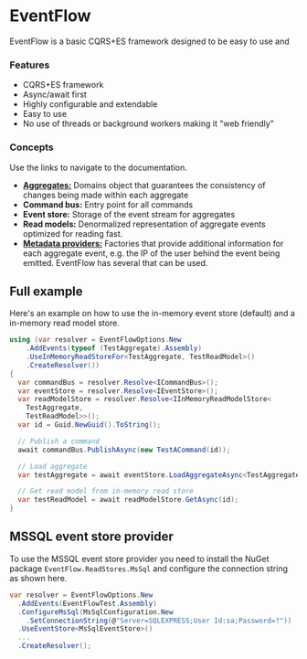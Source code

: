 # EventFlow
EventFlow is a basic CQRS+ES framework designed to be easy to use
and

### Features

* CQRS+ES framework
* Async/await first
* Highly configurable and extendable
* Easy to use
* No use of threads or background workers making it "web friendly"

### Concepts

Use the links to navigate to the documentation.

* [**Aggregates:**](./Documentation/Aggregates.md) Domains object
  that guarantees the consistency of changes being made within
  each aggregate
* **Command bus:** Entry point for all commands
* **Event store:** Storage of the event stream for aggregates
* **Read models:** Denormalized representation of aggregate events
  optimized for reading fast.
* [**Metadata providers:**](./Documentation/MetadataProviders.md)
  Factories that provide additional information for each aggregate
  event, e.g. the IP of the user behind the event being emitted.
  EventFlow has several that can be used.

## Full example
Here's an example on how to use the in-memory event store (default)
and a in-memory read model store.

```csharp
using (var resolver = EventFlowOptions.New
    .AddEvents(typeof (TestAggregate).Assembly)
    .UseInMemoryReadStoreFor<TestAggregate, TestReadModel>()
    .CreateResolver())
{
  var commandBus = resolver.Resolve<ICommandBus>();
  var eventStore = resolver.Resolve<IEventStore>();
  var readModelStore = resolver.Resolve<IInMemoryReadModelStore<
    TestAggregate,
    TestReadModel>>();
  var id = Guid.NewGuid().ToString();

  // Publish a command
  await commandBus.PublishAsync(new TestACommand(id));

  // Load aggregate
  var testAggregate = await eventStore.LoadAggregateAsync<TestAggregate>(id);

  // Get read model from in-memory read store
  var testReadModel = await readModelStore.GetAsync(id);
}
```

## MSSQL event store provider
To use the MSSQL event store provider you need to install the NuGet
package `EventFlow.ReadStores.MsSql` and configure the connection
string as shown here.

```csharp
var resolver = EventFlowOptions.New
  .AddEvents(EventFlowTest.Assembly)
  .ConfigureMsSql(MsSqlConfiguration.New
    .SetConnectionString(@"Server=SQLEXPRESS;User Id:sa;Password=?"))
  .UseEventStore<MsSqlEventStore>()
  ...
  .CreateResolver();
```
